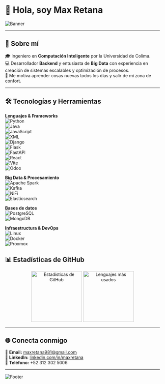 # 👋 Hola, soy **Max Retana**  

![Banner](https://capsule-render.vercel.app/api?type=waving&color=gradient&height=180&section=header&text=Bienvenido%20a%20mi%20GitHub!&fontSize=32&animation=twinkling)

---

## 🚀 Sobre mí  

🎓 Ingeniero en **Computación Inteligente** por la Universidad de Colima.  
💻 Desarrollador **Backend** y entusiasta de **Big Data** con experiencia en creación de sistemas escalables y optimización de procesos.    
🌱 Me motiva aprender cosas nuevas todos los días y salir de mi zona de confort.  

---

## 🛠️ Tecnologías y Herramientas  

**Lenguajes & Frameworks**  
![Python](https://img.shields.io/badge/Python-3776AB?style=for-the-badge&logo=python&logoColor=white)  
![Java](https://img.shields.io/badge/Java-007396?style=for-the-badge&logo=java&logoColor=white)  
![JavaScript](https://img.shields.io/badge/JavaScript-F7DF1E?style=for-the-badge&logo=javascript&logoColor=black)  
![XML](https://img.shields.io/badge/XML-FF6600?style=for-the-badge&logo=xml&logoColor=white)  
![Django](https://img.shields.io/badge/Django-092E20?style=for-the-badge&logo=django&logoColor=white)  
![Flask](https://img.shields.io/badge/Flask-000000?style=for-the-badge&logo=flask&logoColor=white)  
![FastAPI](https://img.shields.io/badge/FastAPI-009688?style=for-the-badge&logo=fastapi&logoColor=white)  
![React](https://img.shields.io/badge/React-20232A?style=for-the-badge&logo=react&logoColor=61DAFB)  
![Vite](https://img.shields.io/badge/Vite-646CFF?style=for-the-badge&logo=vite&logoColor=white)  
![Odoo](https://img.shields.io/badge/Odoo-714B67?style=for-the-badge&logo=odoo&logoColor=white)  

**Big Data & Procesamiento**  
![Apache Spark](https://img.shields.io/badge/Apache%20Spark-E25A1C?style=for-the-badge&logo=apachespark&logoColor=white)  
![Kafka](https://img.shields.io/badge/Apache%20Kafka-231F20?style=for-the-badge&logo=apachekafka&logoColor=white)  
![NiFi](https://img.shields.io/badge/Apache%20NiFi-003A70?style=for-the-badge&logo=apache&logoColor=white)  
![Elasticsearch](https://img.shields.io/badge/Elasticsearch-005571?style=for-the-badge&logo=elasticsearch&logoColor=white)  

**Bases de datos**  
![PostgreSQL](https://img.shields.io/badge/PostgreSQL-316192?style=for-the-badge&logo=postgresql&logoColor=white)  
![MongoDB](https://img.shields.io/badge/MongoDB-47A248?style=for-the-badge&logo=mongodb&logoColor=white)  

**Infraestructura & DevOps**  
![Linux](https://img.shields.io/badge/Linux-FCC624?style=for-the-badge&logo=linux&logoColor=black)  
![Docker](https://img.shields.io/badge/Docker-2496ED?style=for-the-badge&logo=docker&logoColor=white)  
![Proxmox](https://img.shields.io/badge/Proxmox-E57000?style=for-the-badge&logo=proxmox&logoColor=white)  

## 📊 Estadísticas de GitHub  

<p align="center">
  <img src="https://github-readme-stats.vercel.app/api?username=MaxRetana&show_icons=true&theme=tokyonight" alt="Estadísticas de GitHub" height="165" />
  <img src="https://github-readme-stats.vercel.app/api/top-langs/?username=MaxRetana&layout=compact&theme=tokyonight" alt="Lenguajes más usados" height="165" />
</p>

---

## 🌐 Conecta conmigo  

📧 **Email:** [maxretana981@gmail.com](mailto:maxretana.dev@gmail.com)  
💼 **LinkedIn:** [linkedin.com/in/maxretana](https://www.linkedin.com/in/maxretana/)  
📱 **Teléfono:** +52 312 302 5006  

---

![Footer](https://capsule-render.vercel.app/api?type=waving&color=gradient&height=120&section=footer&animation=twinkling&fontSize=90)

